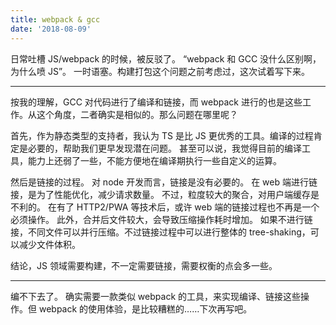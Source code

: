 ```yaml
---
title: webpack & gcc
date: '2018-08-09'
---
```


日常吐槽 JS/webpack 的时候，被反驳了。
“webpack 和 GCC 没什么区别啊，为什么喷 JS”。
一时语塞。构建打包这个问题之前考虑过，这次试着写下来。

---

按我的理解，GCC 对代码进行了编译和链接，而 webpack 进行的也是这些工作。从这个角度，二者确实是相似的。那么问题在哪里呢？

首先，作为静态类型的支持者，我认为 TS 是比 JS 更优秀的工具。编译的过程肯定是必要的，帮助我们更早发现潜在问题。
甚至可以说，我觉得目前的编译工具，能力上还弱了一些，不能方便地在编译期执行一些自定义的运算。

然后是链接的过程。
对 node 开发而言，链接是没有必要的。
在 web 端进行链接，是为了性能优化，减少请求数量。
不过，粒度较大的聚合，对用户端缓存是不利的。
在有了 HTTP2/PWA 等技术后，或许 web 端的链接过程也不再是一个必须操作。
此外，合并后文件较大，会导致压缩操作耗时增加。
如果不进行链接，不同文件可以并行压缩。不过链接过程中可以进行整体的 tree-shaking，可以减少文件体积。

结论，JS 领域需要构建，不一定需要链接，需要权衡的点会多一些。

---

编不下去了。
确实需要一款类似 webpack 的工具，来实现编译、链接这些操作。但 webpack 的使用体验，是比较糟糕的……下次再写吧。
